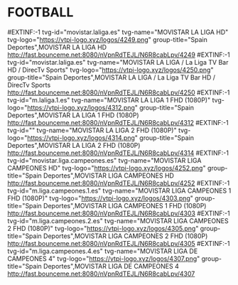 # FOOTBALL
#EXTINF:-1 tvg-id="movistar.laliga.es" tvg-name="MOVISTAR LA LIGA HD" tvg-logo="https://vtpi-logo.xyz/logos/4249.png" group-title="Spain Deportes",MOVISTAR LA LIGA HD
http://fast.bounceme.net:8080/nVpnRdTEJL/N6R8cabLpv/4249
#EXTINF:-1 tvg-id="movistar.laliga.es" tvg-name="MOVISTAR LA LIGA / La Liga TV Bar HD / DirecTv Sports" tvg-logo="https://vtpi-logo.xyz/logos/4250.png" group-title="Spain Deportes",MOVISTAR LA LIGA / La Liga TV Bar HD / DirecTv Sports
http://fast.bounceme.net:8080/nVpnRdTEJL/N6R8cabLpv/4250
#EXTINF:-1 tvg-id="m.laliga.1.es" tvg-name="MOVISTAR LA LIGA 1 FHD (1080P)" tvg-logo="https://vtpi-logo.xyz/logos/4312.png" group-title="Spain Deportes",MOVISTAR LA LIGA 1 FHD (1080P)
http://fast.bounceme.net:8080/nVpnRdTEJL/N6R8cabLpv/4312
#EXTINF:-1 tvg-id="" tvg-name="MOVISTAR LA LIGA 2 FHD (1080P)" tvg-logo="https://vtpi-logo.xyz/logos/4314.png" group-title="Spain Deportes",MOVISTAR LA LIGA 2 FHD (1080P)
http://fast.bounceme.net:8080/nVpnRdTEJL/N6R8cabLpv/4314
#EXTINF:-1 tvg-id="movistar.liga.campeones.es" tvg-name="MOVISTAR LIGA CAMPEONES HD" tvg-logo="https://vtpi-logo.xyz/logos/4252.png" group-title="Spain Deportes",MOVISTAR LIGA CAMPEONES HD
http://fast.bounceme.net:8080/nVpnRdTEJL/N6R8cabLpv/4252
#EXTINF:-1 tvg-id="m.liga.campeones.1.es" tvg-name="MOVISTAR LIGA CAMPEONES 1 FHD (1080P)" tvg-logo="https://vtpi-logo.xyz/logos/4303.png" group-title="Spain Deportes",MOVISTAR LIGA CAMPEONES 1 FHD (1080P)
http://fast.bounceme.net:8080/nVpnRdTEJL/N6R8cabLpv/4303
#EXTINF:-1 tvg-id="m.liga.campeones.2.es" tvg-name="MOVISTAR LIGA CAMPEONES 2 FHD (1080P)" tvg-logo="https://vtpi-logo.xyz/logos/4305.png" group-title="Spain Deportes",MOVISTAR LIGA CAMPEONES 2 FHD (1080P)
http://fast.bounceme.net:8080/nVpnRdTEJL/N6R8cabLpv/4305
#EXTINF:-1 tvg-id="m.liga.campeones.4.es" tvg-name="MOVISTAR LIGA DE CAMPEONES 4" tvg-logo="https://vtpi-logo.xyz/logos/4307.png" group-title="Spain Deportes",MOVISTAR LIGA DE CAMPEONES 4
http://fast.bounceme.net:8080/nVpnRdTEJL/N6R8cabLpv/4307
